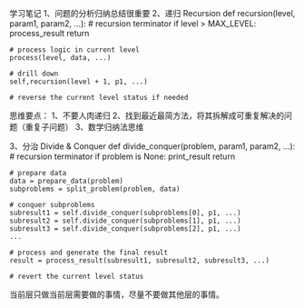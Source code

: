 学习笔记
1、问题的分析归纳总结很重要
2、递归 Recursion
def recursion(level, param1, param2, ...):
	# recursion terminator
	if level > MAX_LEVEL:
		process_result
		return
		
	# process logic in current level
	process(level, data, ...)
	
	# drill down
	self,recursion(level + 1, p1, ...)
	
	# reverse the current level status if needed
思维要点：
1、不要人肉递归
2、找到最近最简方法，将其拆解成可重复解决的问题（重复子问题）
3、数学归纳法思维

3、分治 Divide & Conquer
def divide_conquer(problem, param1, param2, ...):
	# recursion terminator
	if problem is None:
		print_result
		return
		
	# prepare data
	data = prepare_data(problem)
	subproblems = split_problem(problem, data)
	
	# conquer subproblems
	subresult1 = self.divide_conquer(subproblems[0], p1, ...)
	subresult2 = self.divide_conquer(subproblems[1], p1, ...)
	subresult3 = self.divide_conquer(subproblems[2], p1, ...)
	...
	
	# process and generate the final result
	result = process_result(subresult1, subresult2, subresult3, ...)
	
	# revert the current level status

当前层只做当前层需要做的事情，尽量不要做其他层的事情。	